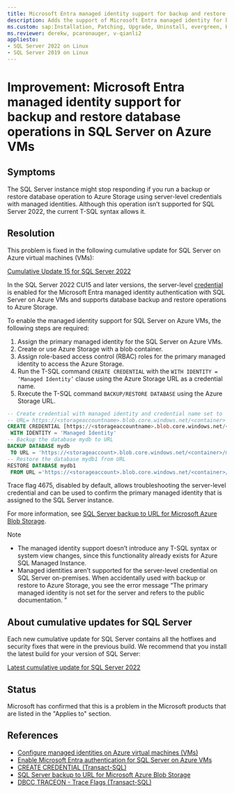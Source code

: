 ```yaml
---
title: Microsoft Entra managed identity support for backup and restore database operations in SQL Server on Azure VM
description: Adds the support of Microsoft Entra managed identity for backup and restore database operations in SQL Server on Azure VM.
ms.custom: sap:Installation, Patching, Upgrade, Uninstall, evergreen, KB5043526
ms.reviewer: derekw, pcaronauger, v-qianli2
appliesto:
- SQL Server 2022 on Linux
- SQL Server 2019 on Linux
---
```

# Improvement: Microsoft Entra managed identity support for backup and restore database operations in SQL Server on Azure VMs

## Symptoms

The SQL Server instance might stop responding if you run a backup or restore database operation to Azure Storage using server-level credentials with managed identities. Although this operation isn’t supported for SQL Server 2022, the current T-SQL syntax allows it.

## Resolution

This problem is fixed in the following cumulative update for SQL Server on Azure virtual machines (VMs):

[Cumulative Update 15 for SQL Server 2022](cumulativeupdate15.md)

In the SQL Server 2022 CU15 and later versions, the server-level [credential]( /sql/t-sql/statements/create-credential-transact-sql#e-creating-a-credential-for-managed-identity) is enabled for the Microsoft Entra managed identity authentication with SQL Server on Azure VMs and supports database backup and restore operations to Azure Storage.

To enable the managed identity support for SQL Server on Azure VMs, the following steps are required:

1.	Assign the primary managed identity for the SQL Server on Azure VMs.
2.	Create or use Azure Storage with a blob container.
3.	Assign role-based access control (RBAC) roles for the primary managed identity to access the Azure Storage.
4.	Run the T-SQL command `CREATE CREDENTIAL` with the `WITH IDENTITY = ‘Managed Identity’`  clause using the Azure Storage URL as a credential name.
5.	Rxecute the T-SQL command `BACKUP/RESTORE DATABASE` using the Azure Storage URL.

```SQL
-- Create credential with managed identity and credential name set to
-- URL= https://<storageaccountname>.blob.core.windows.net/<container>   
CREATE CREDENTIAL [https://<storageaccountname>.blob.core.windows.net/<container>]  
 WITH IDENTITY = 'Managed Identity'  
-- Backup the database mydb to URL 
BACKUP DATABASE mydb 
 TO URL = 'https://<storageaccount>.blob.core.windows.net/<container>/mydb.bak'  
-- Restore the database mydb1 from URL
RESTORE DATABASE mydb1  
 FROM URL ='https://<storageaccount>.blob.core.windows.net/<container>/mydb.bak'  
```
Trace flag 4675, disabled by default, allows troubleshooting the server-level credential and can be used to confirm the primary managed identity that is assigned to the SQL Server instance. 

For more information, see [SQL Server backup to URL for Microsoft Azure Blob Storage]( /sql/relational-databases/backup-restore/sql-server-backup-to-url).

> [!NOTE]
> - The managed identity support doesn’t introduce any T-SQL syntax or system view changes, since this functionality already exists for Azure SQL Managed Instance. 
>- Managed identities aren’t supported for the server-level credential on SQL Server on-premises. When accidentally used with backup or restore to Azure Storage, you see the error message “The primary managed identity is not set for the server and refers to the public documentation. ”

## About cumulative updates for SQL Server

Each new cumulative update for SQL Server contains all the hotfixes and security fixes that were in the previous build. We recommend that you install the latest build for your version of SQL Server:

[Latest cumulative update for SQL Server 2022](build-versions.md)

## Status

Microsoft has confirmed that this is a problem in the Microsoft products that are listed in the "Applies to" section.

## References

- [Configure managed identities on Azure virtual machines (VMs)](/entra/identity/managed-identities-azure-resources/how-to-configure-managed-identities)
- [Enable Microsoft Entra authentication for SQL Server on Azure VMs](/azure/azure-sql/virtual-machines/windows/configure-azure-ad-authentication-for-sql-vm)
- [CREATE CREDENTIAL (Transact-SQL)](/sql/t-sql/statements/create-credential-transact-sql#e-creating-a-credential-for-managed-identity)
- [SQL Server backup to URL for Microsoft Azure Blob Storage](/sql/relational-databases/backup-restore/sql-server-backup-to-url)
- [DBCC TRACEON - Trace Flags (Transact-SQL)](/sql/t-sql/database-console-commands/dbcc-traceon-trace-flags-transact-sql)
